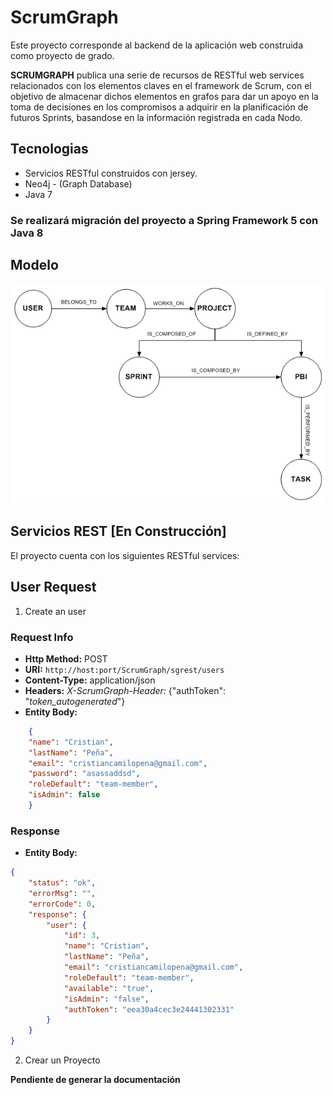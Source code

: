 # ScrumGraph 

Este proyecto corresponde al backend de la aplicación web construida como proyecto de grado.

**SCRUMGRAPH** publica una serie de recursos de RESTful web services relacionados con los elementos claves en el framework de Scrum,  con el objetivo de almacenar dichos elementos en grafos para dar un apoyo en la toma de decisiones en los compromisos a adquirir en la planificación de futuros Sprints, basandose en la información registrada en cada Nodo.

## Tecnologias
   * Servicios RESTful construidos con jersey.
   * Neo4j - (Graph Database)
   * Java 7

### Se realizará migración del proyecto a Spring Framework 5 con Java 8

## Modelo 

![alt text](img/modelodominio.png)



## Servicios REST [En Construcción]


El proyecto cuenta con los siguientes RESTful services:

## User Request

1. Create an user

### Request Info
-	**Http Method:** POST
-	**URI:**	````http://host:port/ScrumGraph/sgrest/users````
-	**Content-Type:**	application/json
-	**Headers:**	*X-ScrumGraph-Header:* {"authToken": "*token_autogenerated*"}
-	**Entity Body:**
```json
    {
    "name": "Cristian",
    "lastName": "Peña",
    "email": "cristiancamilopena@gmail.com",
    "password": "asassaddsd",
    "roleDefault": "team-member",
    "isAdmin": false
    }
```

### Response

+	**Entity Body:**
```json
{
    "status": "ok",
    "errorMsg": "",
    "errorCode": 0,
    "response": {
        "user": {
            "id": 3,
            "name": "Cristian",
            "lastName": "Peña",
            "email": "cristiancamilopena@gmail.com",
            "roleDefault": "team-member",
            "available": "true",
            "isAdmin": "false",
            "authToken": "eea30a4cec3e24441302331"
        }
    }
}
```


2. Crear un Proyecto

**Pendiente de generar la documentación**
